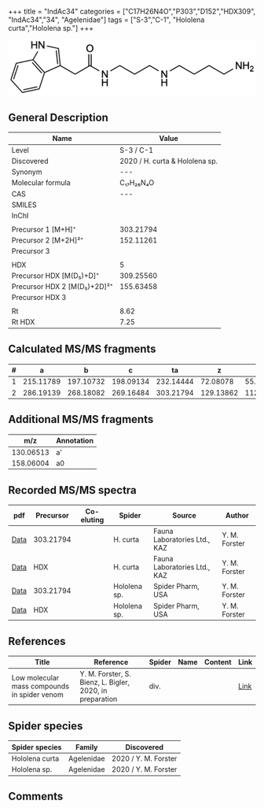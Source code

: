 +++
title = "IndAc34"
categories = ["C17H26N4O","P303","D152","HDX309",
"IndAc34","34",
"Agelenidae"]
tags = ["S-3","C-1",
"Hololena curta","Hololena sp."]
+++

![](/img/IndAc34.png)

## General Description

| Name                       | Value              |
|----------------------------|--------------------|
| Level                      | S-3 / C-1          |
| Discovered                 | 2020 / H. curta & Hololena sp. |
| Synonym                    | ---                |
| Molecular formula          | C₁₇H₂₆N₄O                   |
| CAS                        | ---                |
| SMILES |   |
| InChI  |   |
|                            |                    |
| Precursor 1 [M+H]⁺         | 303.21794                   |
| Precursor 2 [M+2H]²⁺       | 152.11261                   |
| Precursor 3                |                    |
|                            |                    |
| HDX                        | 5                   |
| Precursor HDX   [M(D₅)+D]⁺   | 309.25560                   |
| Precursor HDX 2 [M(D₅)+2D]²⁺ | 155.63458                   |
| Precursor HDX 3            |                    |
|                            |                    |
| Rt                         | 8.62                   |
| Rt HDX                     | 7.25                   |

## Calculated MS/MS fragments

| # | a         | b         | c         | ta        | z         | y         | tz        |
|---|-----------|-----------|-----------|-----------|-----------|-----------|-----------|
| 1 | 215.11789 | 197.10732 | 198.09134 | 232.14444 | 72.08078 | 55.05423 | 89.10732 |
| 2 | 286.19139 | 268.18082 | 269.16484 | 303.21794 | 129.13862 | 112.11208 | 146.16517 |

## Additional MS/MS fragments

| m/z | Annotation |
|-----|------------|
| 130.06513 | a'         |
| 158.06004 | a0         |

## Recorded MS/MS spectra

| pdf                                             | Precursor | Co-eluting | Spider      | Source                       | Author        |
|-------------------------------------------------|-----------|------------|-------------|------------------------------|---------------|
| [Data](/pdf/H-curta/303_IndAc34_Hc.pdf) | 303.21794 |           | H. curta | Fauna Laboratories Ltd., KAZ | Y. M. Forster |
| [Data](/pdf/H-curta/303_IndAc34_Hc_HDX.pdf) | HDX |           | H. curta | Fauna Laboratories Ltd., KAZ | Y. M. Forster |
| [Data](/pdf/Hololena-sp/303_IndAc34_Ho-sp.pdf) | 303.21794 |           | Hololena sp. | Spider Pharm, USA | Y. M. Forster |
| [Data](/pdf/Hololena-sp/303_IndAc34_Ho-sp_HDX.pdf) | HDX |           | Hololena sp. | Spider Pharm, USA | Y. M. Forster |


## References

| Title | Reference | Spider | Name | Content | Link |
|-------|-----------|--------|------|---------|------|
| Low molecular mass compounds in spider venom      | Y. M. Forster, S. Bienz, L. Bigler, 2020, in preparation          | div.       |   |   | [Link](unknown) |

## Spider species

| Spider species     | Family     | Discovered           |
|--------------------|------------|----------------------|
| Hololena curta | Agelenidae | 2020 / Y. M. Forster |
| Hololena sp. | Agelenidae | 2020 / Y. M. Forster |


## Comments